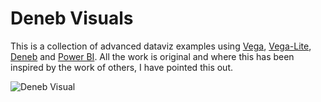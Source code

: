 # Deneb Visuals

This is a collection of advanced dataviz examples using [Vega](https://vega.github.io/vega/), [Vega-Lite](https://vega.github.io/vega-lite/), [Deneb](https://deneb-viz.github.io/) and [Power BI](https://powerbi.microsoft.com/en-us/). All the work is original and where this has been inspired by the work of others, I have pointed this out.

![Deneb Visual](https://github.com/SunoMath/Deneb/assets/87825065/d4332f86-ab82-492a-95cd-0ebb90107bbe)
